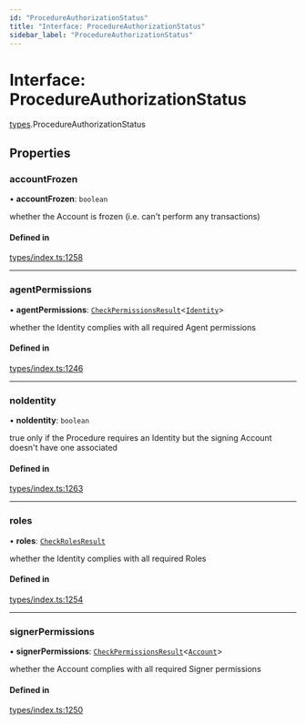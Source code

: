 ```yaml
---
id: "ProcedureAuthorizationStatus"
title: "Interface: ProcedureAuthorizationStatus"
sidebar_label: "ProcedureAuthorizationStatus"
---
```


# Interface: ProcedureAuthorizationStatus

[types](../../../modules/Types/Types.md).ProcedureAuthorizationStatus

## Properties

### accountFrozen

• **accountFrozen**: `boolean`

whether the Account is frozen (i.e. can't perform any transactions)

#### Defined in

[types/index.ts:1258](https://github.com/PolymeshAssociation/polymesh-sdk/blob/15be87e8/src/types/index.ts#L1258)

___

### agentPermissions

• **agentPermissions**: [`CheckPermissionsResult`](../CheckPermissionsResult/CheckPermissionsResult.md)<[`Identity`](../../../enums/Types/SignerType/SignerType.md#identity)\>

whether the Identity complies with all required Agent permissions

#### Defined in

[types/index.ts:1246](https://github.com/PolymeshAssociation/polymesh-sdk/blob/15be87e8/src/types/index.ts#L1246)

___

### noIdentity

• **noIdentity**: `boolean`

true only if the Procedure requires an Identity but the signing Account
  doesn't have one associated

#### Defined in

[types/index.ts:1263](https://github.com/PolymeshAssociation/polymesh-sdk/blob/15be87e8/src/types/index.ts#L1263)

___

### roles

• **roles**: [`CheckRolesResult`](../CheckRolesResult/CheckRolesResult.md)

whether the Identity complies with all required Roles

#### Defined in

[types/index.ts:1254](https://github.com/PolymeshAssociation/polymesh-sdk/blob/15be87e8/src/types/index.ts#L1254)

___

### signerPermissions

• **signerPermissions**: [`CheckPermissionsResult`](../CheckPermissionsResult/CheckPermissionsResult.md)<[`Account`](../../../enums/Types/SignerType/SignerType.md#account)\>

whether the Account complies with all required Signer permissions

#### Defined in

[types/index.ts:1250](https://github.com/PolymeshAssociation/polymesh-sdk/blob/15be87e8/src/types/index.ts#L1250)
